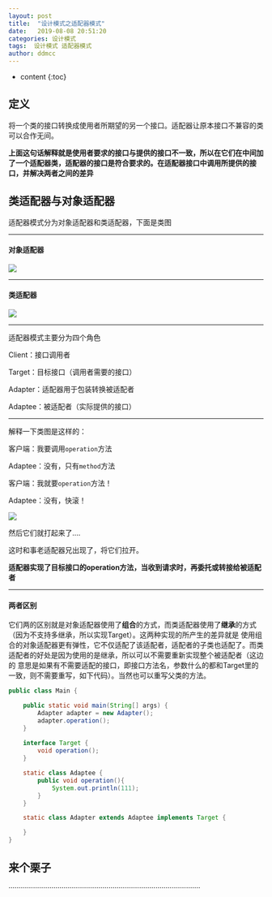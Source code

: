 ```yaml
---
layout: post
title:  "设计模式之适配器模式"
date:   2019-08-08 20:51:20
categories: 设计模式
tags:  设计模式 适配器模式
author: ddmcc
---
```


* content
{:toc}


## 定义

将一个类的接口转换成使用者所期望的另一个接口。适配器让原本接口不兼容的类可以合作无间。

**上面这句话解释就是使用者要求的接口与提供的接口不一致，所以在它们在中间加了一个适配器类，适配器的接口是符合要求的。在适配器接口中调用所提供的接口，并解决两者之间的差异**





## 类适配器与对象适配器

适配器模式分为对象适配器和类适配器，下面是类图

---
#### 对象适配器

![](https://i.loli.net/2019/08/08/iuboUjrYZKIpAQm.png)


---
#### 类适配器

![](https://i.loli.net/2019/08/08/ONXbIotK6Cvy98f.png)


---
适配器模式主要分为四个角色

Client：接口调用者

Target：目标接口（调用者需要的接口）

Adapter：适配器用于包装转换被适配者

Adaptee：被适配者（实际提供的接口）

---
解释一下类图是这样的：

客户端：我要调用`operation`方法

Adaptee：没有，只有`method`方法

客户端：我就要`operation`方法！

Adaptee：没有，快滚！

![](https://i.loli.net/2019/08/08/BqM2eryRhnbzV6L.png)

然后它们就打起来了....


这时和事老适配器兄出现了，将它们拉开。

**适配器实现了目标接口的operation方法，当收到请求时，再委托或转接给被适配者**



---
#### 两者区别

它们两的区别就是对象适配器使用了**组合**的方式，而类适配器使用了**继承**的方式（因为不支持多继承，所以实现Target）。这两种实现的所产生的差异就是
使用组合的对象适配器更有弹性，它不仅适配了该适配者，适配者的子类也适配了。而类适配者的好处是因为使用的是继承，所以可以不需要重新实现整个被适配者（这边的
意思是如果有不需要适配的接口，即接口方法名，参数什么的都和Target里的一致，则不需要重写，如下代码）。当然也可以重写父类的方法。


```java
public class Main {

    public static void main(String[] args) {
        Adapter adapter = new Adapter();
        adapter.operation();
    }
    
    interface Target {
        void operation();
    }

    static class Adaptee {
        public void operation(){
            System.out.println(111);
        }
    }

    static class Adapter extends Adaptee implements Target {

    }
}
```


## 来个栗子


······························································································